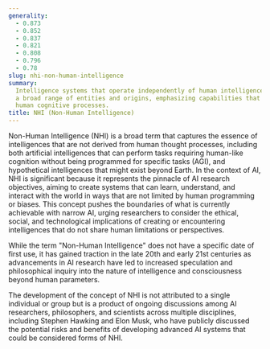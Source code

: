 ```yaml
---
generality:
  - 0.873
  - 0.852
  - 0.837
  - 0.821
  - 0.808
  - 0.796
  - 0.78
slug: nhi-non-human-intelligence
summary:
  Intelligence systems that operate independently of human intelligence, encompassing
  a broad range of entities and origins, emphasizing capabilities that may surpass
  human cognitive processes.
title: NHI (Non-Human Intelligence)
---
```


Non-Human Intelligence (NHI) is a broad term that captures the essence of intelligences that are not derived from human thought processes, including both artificial intelligences that can perform tasks requiring human-like cognition without being programmed for specific tasks (AGI), and hypothetical intelligences that might exist beyond Earth. In the context of AI, NHI is significant because it represents the pinnacle of AI research objectives, aiming to create systems that can learn, understand, and interact with the world in ways that are not limited by human programming or biases. This concept pushes the boundaries of what is currently achievable with narrow AI, urging researchers to consider the ethical, social, and technological implications of creating or encountering intelligences that do not share human limitations or perspectives.

While the term "Non-Human Intelligence" does not have a specific date of first use, it has gained traction in the late 20th and early 21st centuries as advancements in AI research have led to increased speculation and philosophical inquiry into the nature of intelligence and consciousness beyond human parameters.

The development of the concept of NHI is not attributed to a single individual or group but is a product of ongoing discussions among AI researchers, philosophers, and scientists across multiple disciplines, including Stephen Hawking and Elon Musk, who have publicly discussed the potential risks and benefits of developing advanced AI systems that could be considered forms of NHI.
